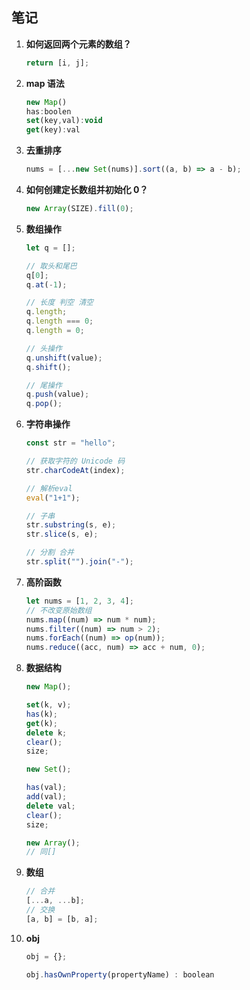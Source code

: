 ## 笔记

1. **如何返回两个元素的数组？**

   ```javascript
   return [i, j];
   ```

2. **map 语法**

   ```javascript
   new Map()
   has:boolen
   set(key,val):void
   get(key):val
   ```

3. **去重排序**

   ```javascript
   nums = [...new Set(nums)].sort((a, b) => a - b);
   ```

4. **如何创建定长数组并初始化 0？**

   ```javascript
   new Array(SIZE).fill(0);
   ```

5. **数组操作**

   ```javascript
   let q = [];

   // 取头和尾巴
   q[0];
   q.at(-1);

   // 长度 判空 清空
   q.length;
   q.length === 0;
   q.length = 0;

   // 头操作
   q.unshift(value);
   q.shift();

   // 尾操作
   q.push(value);
   q.pop();
   ```

6. **字符串操作**

   ```javascript
   const str = "hello";

   // 获取字符的 Unicode 码
   str.charCodeAt(index);

   // 解析eval
   eval("1+1");

   // 子串
   str.substring(s, e);
   str.slice(s, e);

   // 分割 合并
   str.split("").join("-");
   ```

7. **高阶函数**

   ```javascript
   let nums = [1, 2, 3, 4];
   // 不改变原始数组
   nums.map((num) => num * num);
   nums.filter((num) => num > 2);
   nums.forEach((num) => op(num));
   nums.reduce((acc, num) => acc + num, 0);
   ```

8. **数据结构**

   ```javascript
   new Map();

   set(k, v);
   has(k);
   get(k);
   delete k;
   clear();
   size;

   new Set();

   has(val);
   add(val);
   delete val;
   clear();
   size;

   new Array();
   // 同[]
   ```

9. **数组**

   ```javascript
   // 合并
   [...a, ...b];
   // 交换
   [a, b] = [b, a];
   ```

10. **obj**

    ```javascript
    obj = {};
    
    obj.hasOwnProperty(propertyName) : boolean
    ```
